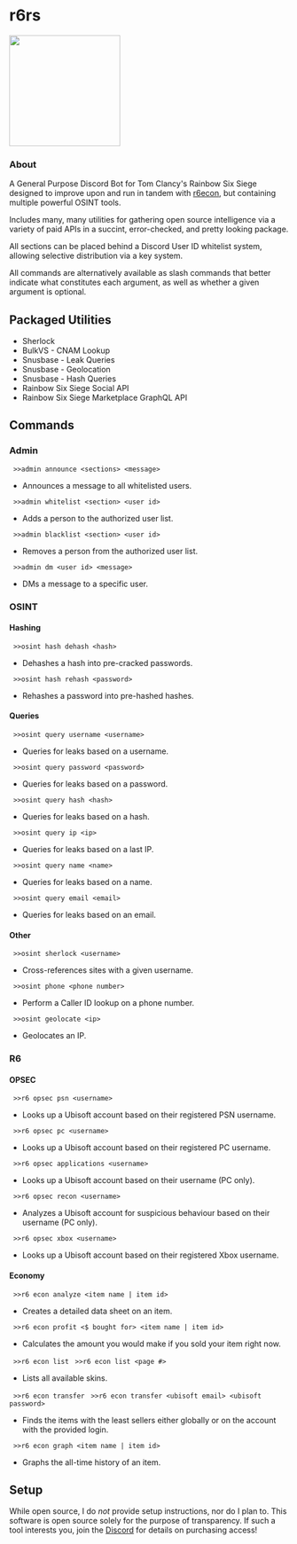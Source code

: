 # r6rs
<img src="https://github.com/hiibolt/hiibolt/assets/91273156/9528b9af-4166-4b51-b3f8-084d75dccc3b" width="200"/>

### About
A General Purpose Discord Bot for Tom Clancy's Rainbow Six Siege designed to improve upon and run in tandem with [r6econ](https://github.com/hiibolt/r6econ), but containing multiple powerful OSINT tools. 

Includes many, many utilities for gathering open source intelligence via a variety of paid APIs in a succint, error-checked, and pretty looking package.

All sections can be placed behind a Discord User ID whitelist system, allowing selective distribution via a key system.

All commands are alternatively available as slash commands that better indicate what constitutes each argument, as well as whether a given argument is optional.

## Packaged Utilities 
- Sherlock
- BulkVS - CNAM Lookup
- Snusbase - Leak Queries
- Snusbase - Geolocation
- Snusbase - Hash Queries
- Rainbow Six Siege Social API
- Rainbow Six Siege Marketplace GraphQL API


## Commands

### Admin

` >>admin announce <sections> <message>`
- Announces a message to all whitelisted users.

` >>admin whitelist <section> <user id>`
- Adds a person to the authorized user list.

` >>admin blacklist <section> <user id>`
- Removes a person from the authorized user list.

` >>admin dm <user id> <message>`
- DMs a message to a specific user.

### OSINT

#### Hashing

` >>osint hash dehash <hash>`
- Dehashes a hash into pre-cracked passwords.

` >>osint hash rehash <password>`
- Rehashes a password into pre-hashed hashes.

#### Queries

` >>osint query username <username>`
- Queries for leaks based on a username.

` >>osint query password <password>`
- Queries for leaks based on a password.

` >>osint query hash <hash>`
- Queries for leaks based on a hash.

` >>osint query ip <ip>`
- Queries for leaks based on a last IP.

` >>osint query name <name>`
- Queries for leaks based on a name.

` >>osint query email <email>`
- Queries for leaks based on an email.

#### Other

` >>osint sherlock <username>`
- Cross-references sites with a given username.

` >>osint phone <phone number>`
- Perform a Caller ID lookup on a phone number.

` >>osint geolocate <ip>`
- Geolocates an IP.

### R6

#### OPSEC

` >>r6 opsec psn <username>`
- Looks up a Ubisoft account based on their registered PSN username.

` >>r6 opsec pc <username>`
- Looks up a Ubisoft account based on their registered PC username.

` >>r6 opsec applications <username>`
- Looks up a Ubisoft account based on their username (PC only).

` >>r6 opsec recon <username>`
- Analyzes a Ubisoft account for suspicious behaviour based on their username (PC only).

` >>r6 opsec xbox <username>`
- Looks up a Ubisoft account based on their registered Xbox username.

#### Economy

` >>r6 econ analyze <item name | item id>`
- Creates a detailed data sheet on an item.

` >>r6 econ profit <$ bought for> <item name | item id>`
- Calculates the amount you would make if you sold your item right now.

` >>r6 econ list`
` >>r6 econ list <page #>`
- Lists all available skins.

` >>r6 econ transfer`
` >>r6 econ transfer <ubisoft email> <ubisoft password>`
- Finds the items with the least sellers either globally or on the account with the provided login.

` >>r6 econ graph <item name | item id>`
- Graphs the all-time history of an item.


## Setup
While open source, I do *not* provide setup instructions, nor do I plan to. This software is open source solely for the purpose of transparency. If such a tool interests you, join the [Discord](https://discord.gg/ENGqjywsbm) for details on purchasing access!